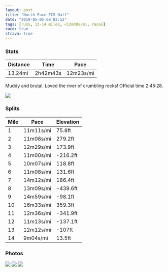 ```yaml
---
layout: post
title: "North Face ECS Half"
date: "2019-05-05 08:02:52"
tags: [runs, 13-14 miles, <12m30s/mi, races]
race: true
strava: true
---
```


### Stats

| Distance | Time | Pace |
|----------|------|------|
|13.24mi|2h42m43s|12m23s/mi|

Muddy and brutal. Loved the river of crumbling rocks! Official time 2:45:28.

<img src='https://maps.googleapis.com/maps/api/staticmap?maptype=roadmap&path=enc:_gc{FjerbMtUiGlCf@vCwHdCMjWbNrMt@`HrL}@rF`AjC_BjIoGtSyHxLTxTiPvUaE`U`Dy@nGpI|GPvAvBJbKmKtPPfB_GxPsCtBvC|NrHK]`IfArCdFC`GiFjKf@nGyCvFAhHoDTcD~HoDb[{B`ErAz@~EpKsGbH|A@lKvJ~CVvDrCl@dErLdJ`FdR{G`JtE~WeDlJoHlMtKxPc@fCvC`EgC`BuN_HkLaEoZkG_BSeReK~HaFv@mKbNzBgK?iUeLmWiCcCeDx@yKaD_BeCcChAy@wJ_NwIgHkNaDD{]wScCiHPyJ}MY{NqEiOKcGhC]uEbLqDhCuEYeFeE_DeLm@uXmLkRYiYwMkCh@cD|Fcg@pH&key=AIzaSyC1MId7bFpkLXNAaYhBSTb8jLyiSqzbDtM&size=800x800&markers=color:yellow|label:S|41.30944,-73.99014&markers=color:green|label:F|41.31175000000002,-73.99047000000004'>

### Splits

| Mile | Pace | Elevation |
|------|------|-----------|
|1|11m11s/mi|75.8ft|
|2|11m08s/mi|279.2ft|
|3|12m29s/mi|173.9ft|
|4|11m00s/mi|-216.2ft|
|5|10m07s/mi|118.8ft|
|6|11m08s/mi|131.6ft|
|7|14m12s/mi|186.4ft|
|8|13m09s/mi|-439.6ft|
|9|14m59s/mi|-98.1ft|
|10|16m33s/mi|359.3ft|
|11|12m36s/mi|-341.9ft|
|12|11m13s/mi|-137.1ft|
|13|12m12s/mi|-107ft|
|14|9m04s/mi|13.5ft|

### Photos
<img src='https://dgtzuqphqg23d.cloudfront.net/OjvGqiTeiHnf5QBwEBuZ0rZZQ75EdFfEvKR8ZGV8CS8-577x768.jpg'>

<img src='https://dgtzuqphqg23d.cloudfront.net/Xjzwp3SJWAqaAgqFQM0gjHg9kBvyrjxhXWCxAPd97dk-566x768.jpg'>

<img src='https://dgtzuqphqg23d.cloudfront.net/Y6vWhml8DQuf_c06o-QfwMuBca_UJ9z_f0yYZF2A0dM-576x768.jpg'>
